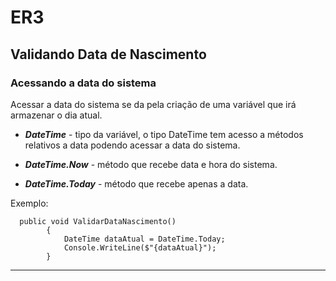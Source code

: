 # ER3 

##  Validando Data de Nascimento

### Acessando a data do sistema
 
Acessar a data do sistema se da pela criação de uma variável que irá armazenar o dia atual.

- _**DateTime**_ - tipo da variável, o tipo DateTime tem acesso a métodos relativos a data podendo acessar a data do sistema.

- _**DateTime.Now**_ - método que recebe data e hora do sistema.

- _**DateTime.Today**_ - método que recebe apenas a data.  

Exemplo: 

```
  public void ValidarDataNascimento()  
        {  
            DateTime dataAtual = DateTime.Today;  
            Console.WriteLine($"{dataAtual}");          
        }  
```

----------------------------------------------------------------------







































